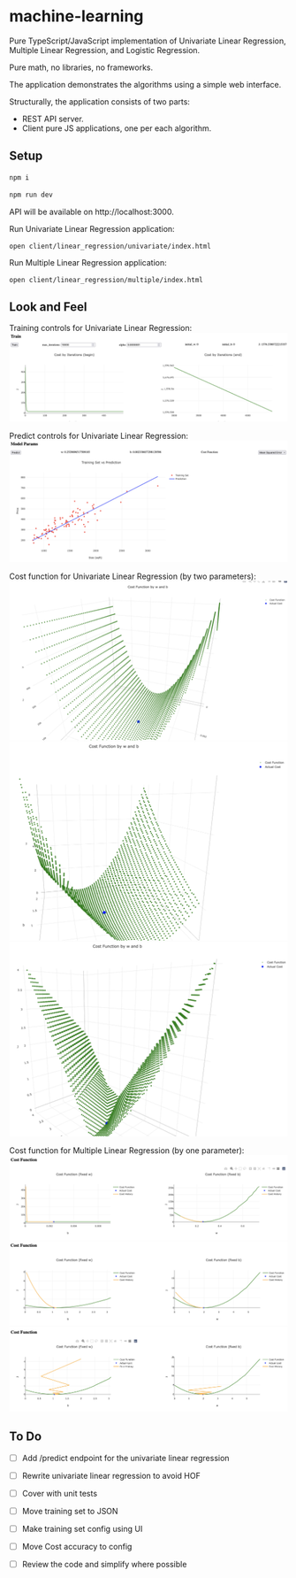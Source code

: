 # machine-learning

Pure TypeScript/JavaScript implementation of Univariate Linear Regression, Multiple Linear Regression, and Logistic Regression.

Pure math, no libraries, no frameworks.

The application demonstrates the algorithms using a simple web interface.

Structurally, the application consists of two parts:
- REST API server.
- Client pure JS applications, one per each algorithm.

## Setup

```bash
npm i
```

```bash
npm run dev
```

API will be available on http://localhost:3000.

Run Univariate Linear Regression application:
```
open client/linear_regression/univariate/index.html
```

Run Multiple Linear Regression application:
```
open client/linear_regression/multiple/index.html
```

## Look and Feel

Training controls for Univariate Linear Regression:
![Cost by iterations for Univariate Linear Regression](docs/image.png)

Predict controls for Univariate Linear Regression:
![Prediction for Univariate Linear Regression](docs/image-1.png)

Cost function for Univariate Linear Regression (by two parameters):
![Cost function for Univariate Linear Regression (by two parameters)](docs/image-2.png)
![Cost function for Univariate Linear Regression (by two parameters)](docs/image-4.png)
![Cost function for Univariate Linear Regression (by two parameters)](docs/image-5.png)

Cost function for Multiple Linear Regression (by one parameter):
![Cost function for Multiple Linear Regression (by one parameter)](docs/image-3.png)
![Cost function for Multiple Linear Regression (by one parameter)](docs/image-6.png)
![Cost function for Multiple Linear Regression (by one parameter)](docs/image-7.png)

## To Do
- [ ] Add /predict endpoint for the univariate linear regression
- [ ] Rewrite univariate linear regression to avoid HOF
- [ ] Cover with unit tests
- [ ] Move training set to JSON
- [ ] Make training set config using UI
- [ ] Move Cost accuracy to config
- [ ] Review the code and simplify where possible

